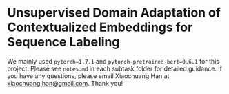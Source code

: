 # Unsupervised Domain Adaptation of Contextualized Embeddings for Sequence Labeling

We mainly used `pytorch=1.7.1` and `pytorch-pretrained-bert=0.6.1` for this project.
Please see `notes.md` in each subtask folder for detailed guidance.
If you have any questions, please email Xiaochuang Han at xiaochuang.han@gmail.com. Thank you!
